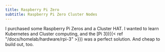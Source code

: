 ```yaml
---
title: Raspberry Pi Zero
subtitle: Raspberry Pi Zero Cluster Nodes
---
```


I purchased some Raspberry Pi Zeros and a Cluster HAT. I wanted to learn Kubernetes and Cluster computing, and the [Pi 3]({{< ref "/docs/homelab/hardware/rpi-3" >}}) was a perfect solution. And cheap to build out, too.
